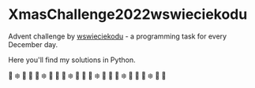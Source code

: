 # XmasChallenge2022wswieciekodu


Advent challenge by [wswieciekodu](https://github.com/wswieciekodu) - a programming task for every December day.

Here you'll find my solutions in Python.

:christmas_tree: :snowflake: :snake: :santa: :christmas_tree: :snowflake: :snake: :santa: :christmas_tree: :snowflake: :snake: :santa: :christmas_tree: :snowflake: :snake: :santa: :christmas_tree: :snowflake: :snake: :santa: :christmas_tree: :snowflake: :snake: :santa:
